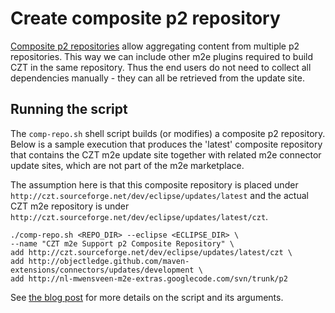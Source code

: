# Create composite p2 repository

[Composite p2 repositories][p2-comp] allow aggregating content from multiple p2
repositories. This way we can include other m2e plugins required to build CZT
in the same repository. Thus the end users do not need to collect all dependencies
manually - they can all be retrieved from the update site.

[p2-comp]: http://wiki.eclipse.org/Equinox/p2/Composite_Repositories_(new)

## Running the script

The `comp-repo.sh` shell script builds (or modifies) a composite p2 repository.
Below is a sample execution that produces the 'latest' composite repository
that contains the CZT m2e update site together with related m2e connector
update sites, which are not part of the m2e marketplace.

The assumption here is that this composite repository is placed under
`http://czt.sourceforge.net/dev/eclipse/updates/latest`
and the actual CZT m2e repository is under
`http://czt.sourceforge.net/dev/eclipse/updates/latest/czt`.


    ./comp-repo.sh <REPO_DIR> --eclipse <ECLIPSE_DIR> \
    --name "CZT m2e Support p2 Composite Repository" \
    add http://czt.sourceforge.net/dev/eclipse/updates/latest/czt \
    add http://objectledge.github.com/maven-extensions/connectors/updates/development \
    add http://nl-mwensveen-m2e-extras.googlecode.com/svn/trunk/p2

See [the blog post][comp-repo-blog] for more details on the script and its arguments.

[comp-repo-blog]: http://eclipsesource.com/blogs/2012/06/11/creating-p2-composite-repositories-on-the-command-line/

